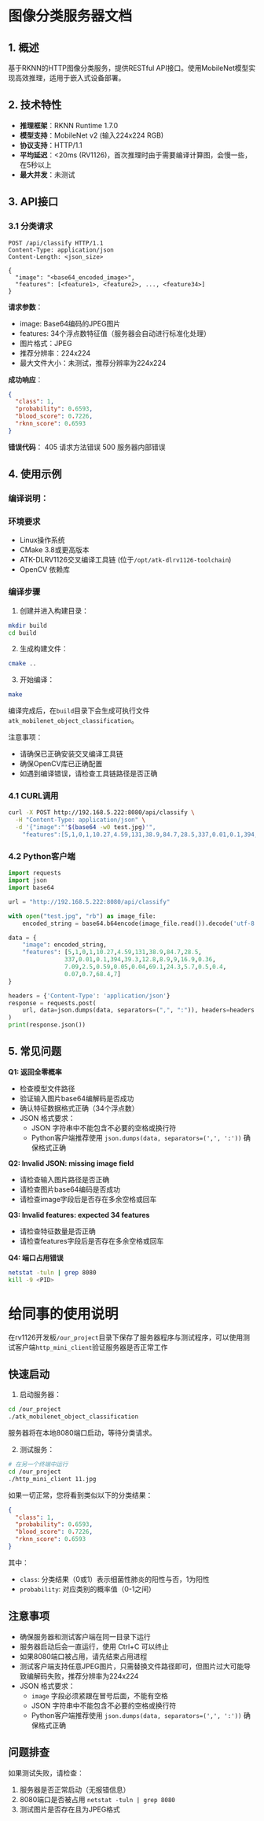 # 图像分类服务器文档

## 1. 概述
基于RKNN的HTTP图像分类服务，提供RESTful API接口。使用MobileNet模型实现高效推理，适用于嵌入式设备部署。

## 2. 技术特性
- **推理框架**：RKNN Runtime 1.7.0
- **模型支持**：MobileNet v2 (输入224x224 RGB)
- **协议支持**：HTTP/1.1
- **平均延迟**：<20ms (RV1126)，首次推理时由于需要编译计算图，会慢一些，在5秒以上
- **最大并发**：未测试

## 3. API接口

### 3.1 分类请求
```http
POST /api/classify HTTP/1.1
Content-Type: application/json
Content-Length: <json_size>

{
  "image": "<base64_encoded_image>",
  "features": [<feature1>, <feature2>, ..., <feature34>]
}
```

**请求参数**：
- image: Base64编码的JPEG图片
- features: 34个浮点数特征值（服务器会自动进行标准化处理）
- 图片格式：JPEG
- 推荐分辨率：224x224
- 最大文件大小：未测试，推荐分辨率为224x224

**成功响应**：
```json
{
  "class": 1,
  "probability": 0.6593,
  "blood_score": 0.7226,
  "rknn_score": 0.6593
}
```

**错误代码**：
405 请求方法错误
500 服务器内部错误

## 4. 使用示例

### 编译说明：

### 环境要求
- Linux操作系统
- CMake 3.8或更高版本
- ATK-DLRV1126交叉编译工具链 (位于`/opt/atk-dlrv1126-toolchain`)
- OpenCV 依赖库

### 编译步骤
1. 创建并进入构建目录：
```bash
mkdir build
cd build
```

2. 生成构建文件：
```bash
cmake ..
```

3. 开始编译：
```bash
make
```

编译完成后，在`build`目录下会生成可执行文件`atk_mobilenet_object_classification`。

注意事项：
- 请确保已正确安装交叉编译工具链
- 确保OpenCV库已正确配置
- 如遇到编译错误，请检查工具链路径是否正确

### 4.1 CURL调用
```bash
curl -X POST http://192.168.5.222:8080/api/classify \
  -H "Content-Type: application/json" \
  -d '{"image":"'$(base64 -w0 test.jpg)'",
    "features":[5,1,0,1,10.27,4.59,131,38.9,84.7,28.5,337,0.01,0.1,394,39.3,12.8,8.9,9,16.9,0.36,7.09,2.5,0.59,0.05,0.04,69.1,24.3,5.7,0.5,0.4,0.07,0.7,68.4,7]}'
```

### 4.2 Python客户端
```python
import requests
import json
import base64

url = "http://192.168.5.222:8080/api/classify"

with open("test.jpg", "rb") as image_file:
    encoded_string = base64.b64encode(image_file.read()).decode('utf-8')

data = {
    "image": encoded_string,
    "features": [5,1,0,1,10.27,4.59,131,38.9,84.7,28.5,
                337,0.01,0.1,394,39.3,12.8,8.9,9,16.9,0.36,
                7.09,2.5,0.59,0.05,0.04,69.1,24.3,5.7,0.5,0.4,
                0.07,0.7,68.4,7]
}

headers = {'Content-Type': 'application/json'}
response = requests.post(
    url, data=json.dumps(data, separators=(",", ":")), headers=headers
)
print(response.json())
```

## 5. 常见问题

**Q1: 返回全零概率**
- 检查模型文件路径
- 验证输入图片base64编解码是否成功
- 确认特征数据格式正确（34个浮点数）
- JSON 格式要求：
  - JSON 字符串中不能包含不必要的空格或换行符
  - Python客户端推荐使用 `json.dumps(data, separators=(',', ':'))` 确保格式正确

**Q2: Invalid JSON: missing image field**
- 请检查输入图片路径是否正确
- 请检查图片base64编码是否成功
- 请检查image字段后是否存在多余空格或回车

**Q3: Invalid features: expected 34 features**
- 请检查特征数量是否正确
- 请检查features字段后是否存在多余空格或回车

**Q4: 端口占用错误**
```bash
netstat -tuln | grep 8080
kill -9 <PID>
```


# 给同事的使用说明

在rv1126开发板`/our_project`目录下保存了服务器程序与测试程序，可以使用测试客户端`http_mini_client`验证服务器是否正常工作

## 快速启动
1. 启动服务器：
````bash
cd /our_project
./atk_mobilenet_object_classification
````

服务器将在本地8080端口启动，等待分类请求。

2. 测试服务：
````bash
# 在另一个终端中运行
cd /our_project
./http_mini_client 11.jpg
````

如果一切正常，您将看到类似以下的分类结果：
````json
{
  "class": 1,
  "probability": 0.6593,
  "blood_score": 0.7226,
  "rknn_score": 0.6593
}
````
其中：
- `class`: 分类结果（0或1）表示细菌性肺炎的阳性与否，1为阳性
- `probability`: 对应类别的概率值（0-1之间）

## 注意事项
- 确保服务器和测试客户端在同一目录下运行
- 服务器启动后会一直运行，使用 Ctrl+C 可以终止
- 如果8080端口被占用，请先结束占用进程
- 测试客户端支持任意JPEG图片，只需替换文件路径即可，但图片过大可能导致编解码失败，推荐分辨率为224x224
- JSON 格式要求：
  - `image` 字段必须紧跟在冒号后面，不能有空格
  - JSON 字符串中不能包含不必要的空格或换行符
  - Python客户端推荐使用 `json.dumps(data, separators=(',', ':'))` 确保格式正确

## 问题排查
如果测试失败，请检查：
1. 服务器是否正常启动（无报错信息）
2. 8080端口是否被占用 `netstat -tuln | grep 8080`
3. 测试图片是否存在且为JPEG格式
